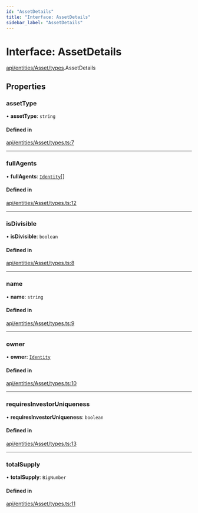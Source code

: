 ```yaml
---
id: "AssetDetails"
title: "Interface: AssetDetails"
sidebar_label: "AssetDetails"
---
```


# Interface: AssetDetails

[api/entities/Asset/types](../../../../../../modules/API/Entities/Asset/Types/Types.md).AssetDetails

## Properties

### assetType

• **assetType**: `string`

#### Defined in

[api/entities/Asset/types.ts:7](https://github.com/PolymeshAssociation/polymesh-sdk/blob/15be87e8/src/api/entities/Asset/types.ts#L7)

___

### fullAgents

• **fullAgents**: [`Identity`](../../../../../../classes/API/Entities/Identity/Identity.md)[]

#### Defined in

[api/entities/Asset/types.ts:12](https://github.com/PolymeshAssociation/polymesh-sdk/blob/15be87e8/src/api/entities/Asset/types.ts#L12)

___

### isDivisible

• **isDivisible**: `boolean`

#### Defined in

[api/entities/Asset/types.ts:8](https://github.com/PolymeshAssociation/polymesh-sdk/blob/15be87e8/src/api/entities/Asset/types.ts#L8)

___

### name

• **name**: `string`

#### Defined in

[api/entities/Asset/types.ts:9](https://github.com/PolymeshAssociation/polymesh-sdk/blob/15be87e8/src/api/entities/Asset/types.ts#L9)

___

### owner

• **owner**: [`Identity`](../../../../../../classes/API/Entities/Identity/Identity.md)

#### Defined in

[api/entities/Asset/types.ts:10](https://github.com/PolymeshAssociation/polymesh-sdk/blob/15be87e8/src/api/entities/Asset/types.ts#L10)

___

### requiresInvestorUniqueness

• **requiresInvestorUniqueness**: `boolean`

#### Defined in

[api/entities/Asset/types.ts:13](https://github.com/PolymeshAssociation/polymesh-sdk/blob/15be87e8/src/api/entities/Asset/types.ts#L13)

___

### totalSupply

• **totalSupply**: `BigNumber`

#### Defined in

[api/entities/Asset/types.ts:11](https://github.com/PolymeshAssociation/polymesh-sdk/blob/15be87e8/src/api/entities/Asset/types.ts#L11)
